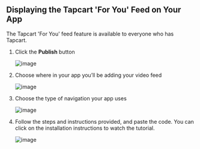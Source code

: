 ## Displaying the Tapcart 'For You' Feed on Your App

The Tapcart 'For You' feed feature is available to everyone who has Tapcart.

1. Click the **Publish** button

   ![image](https://github.com/user-attachments/assets/e8fcc8a3-495a-4d95-8297-399f238890b4)

2. Choose where in your app you’ll be adding your video feed

   ![image](https://github.com/user-attachments/assets/3bc275a9-81ef-4791-959c-23f8db333fc3)

3. Choose the type of navigation your app uses

   ![image](https://github.com/user-attachments/assets/bd673db1-a865-4412-9e32-705908cb158a)

4. Follow the steps and instructions provided, and paste the code. You can click on the installation instructions to watch the tutorial.

   ![image](https://github.com/user-attachments/assets/2b44535c-e904-4f7f-af25-d1e81cf34e36)